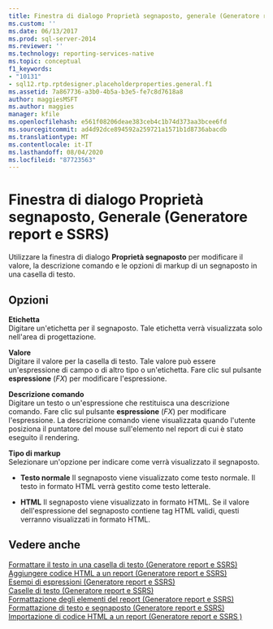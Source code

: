 ```yaml
---
title: Finestra di dialogo Proprietà segnaposto, generale (Generatore report e SSRS) | Microsoft Docs
ms.custom: ''
ms.date: 06/13/2017
ms.prod: sql-server-2014
ms.reviewer: ''
ms.technology: reporting-services-native
ms.topic: conceptual
f1_keywords:
- "10131"
- sql12.rtp.rptdesigner.placeholderproperties.general.f1
ms.assetid: 7a867736-a3b0-4b5a-b3e5-fe7c8d7618a8
author: maggiesMSFT
ms.author: maggies
manager: kfile
ms.openlocfilehash: e561f08206deae383ceb4c1b74d373aa3bcee6fd
ms.sourcegitcommit: ad4d92dce894592a259721a1571b1d8736abacdb
ms.translationtype: MT
ms.contentlocale: it-IT
ms.lasthandoff: 08/04/2020
ms.locfileid: "87723563"
---
```

# <a name="placeholder-properties-dialog-box-general-report-builder-and-ssrs"></a>Finestra di dialogo Proprietà segnaposto, Generale (Generatore report e SSRS)
  Utilizzare la finestra di dialogo **Proprietà segnaposto** per modificare il valore, la descrizione comando e le opzioni di markup di un segnaposto in una casella di testo.  
  
## <a name="options"></a>Opzioni  
 **Etichetta**  
 Digitare un'etichetta per il segnaposto. Tale etichetta verrà visualizzata solo nell'area di progettazione.  
  
 **Valore**  
 Digitare il valore per la casella di testo. Tale valore può essere un'espressione di campo o di altro tipo o un'etichetta. Fare clic sul pulsante **espressione** (*FX*) per modificare l'espressione.  
  
 **Descrizione comando**  
 Digitare un testo o un'espressione che restituisca una descrizione comando. Fare clic sul pulsante **espressione** (*FX*) per modificare l'espressione. La descrizione comando viene visualizzata quando l'utente posiziona il puntatore del mouse sull'elemento nel report di cui è stato eseguito il rendering.  
  
 **Tipo di markup**  
 Selezionare un'opzione per indicare come verrà visualizzato il segnaposto.  
  
-   **Testo normale** Il segnaposto viene visualizzato come testo normale. Il testo in formato HTML verrà gestito come testo letterale.  
  
-   **HTML**  Il segnaposto viene visualizzato in formato HTML. Se il valore dell'espressione del segnaposto contiene tag HTML validi, questi verranno visualizzati in formato HTML.  
  
## <a name="see-also"></a>Vedere anche  
 [Formattare il testo in una casella di testo &#40;Generatore report e SSRS&#41;](report-design/format-text-in-a-text-box-report-builder-and-ssrs.md)   
 [Aggiungere codice HTML a un report &#40;Generatore report e SSRS&#41;](report-design/add-html-into-a-report-report-builder-and-ssrs.md)   
 [Esempi di espressioni &#40;Generatore report e SSRS&#41;](report-design/expression-examples-report-builder-and-ssrs.md)   
 [Caselle di testo &#40;Generatore report e SSRS&#41;](report-design/text-boxes-report-builder-and-ssrs.md)   
 [Formattazione degli elementi del report &#40;Generatore report e SSRS&#41;](report-design/formatting-report-items-report-builder-and-ssrs.md)   
 [Formattazione di testo e segnaposto &#40;Generatore report e SSRS&#41;](report-design/formatting-text-and-placeholders-report-builder-and-ssrs.md)   
 [Importazione di codice HTML a un report &#40;Generatore report e SSRS &#41;](report-design/importing-html-into-a-report-report-builder-and-ssrs.md)  
  
  
